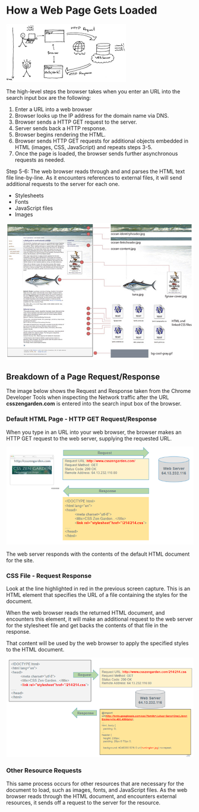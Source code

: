 # How a Web Page Gets Loaded

![](<../../.gitbook/assets/image (199).png>)

The high-level steps the browser takes when you enter an URL into the search input box are the following:

1. Enter a URL into a web browser
2. Browser looks up the IP address for the domain name via DNS.
3. Browser sends a HTTP GET request to the server.
4. Server sends back a HTTP response.
5. Browser begins rendering the HTML.
6. Browser sends  HTTP GET requests for additional objects embedded in HTML (images, CSS, JavaScript) and repeats steps 3-5.
7. Once the page is loaded, the browser sends further asynchronous requests as needed.

Step 5-6: The web browser reads through and and parses the HTML text file line-by-line. As it encounters references to external files, it will send additional requests to the server for each one.

* Stylesheets
* Fonts
* JavaScript files
* Images

![](<../../.gitbook/assets/image (36).png>)

## Breakdown of a Page Request/Response

The image below shows the Request and Response taken from the Chrome Developer Tools when inspecting the Network traffic after the URL **csszengarden.com** is entered into the search input box of the browser.

### Default HTML Page - HTTP GET Request/Response

When you type in an URL into your web browser, the browser makes an HTTP GET request to the web server, supplying the requested URL.

![](<../../.gitbook/assets/image (124).png>)

The web server responds with the contents of the default HTML document for the site.

### CSS File - Request Response

Look at the line highlighted in red in the previous screen capture. This is an HTML element that specifies the URL of a file containing the styles for the document.

When the web browser reads the returned HTML document, and encounters this element, it will make an additional request to the web server for the stylesheet file and get backs the contents of that file in the response.

That content will be used by the web browser to apply the specified styles to the HTML document.

![](<../../.gitbook/assets/image (158).png>)

### Other Resource Requests

This same process occurs for other resources that are necessary for the document to load, such as images, fonts, and JavaScript files. As the web browser reads through the HTML document, and encounters external resources, it sends off a request to the server for the resource.
